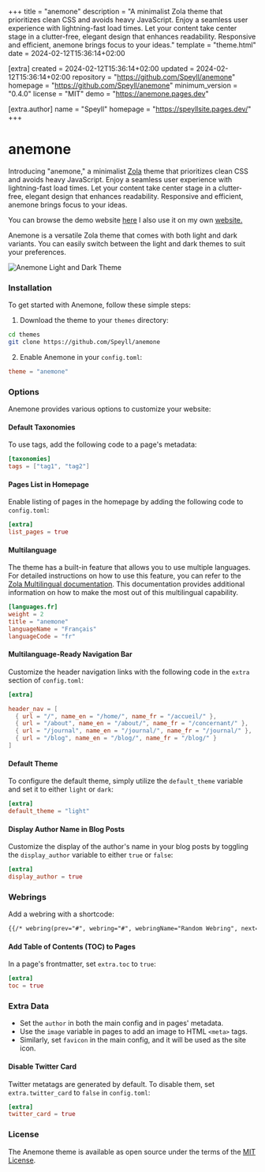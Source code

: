 
+++
title = "anemone"
description = "A minimalist Zola theme that prioritizes clean CSS and avoids heavy JavaScript. Enjoy a seamless user experience with lightning-fast load times. Let your content take center stage in a clutter-free, elegant design that enhances readability. Responsive and efficient, anemone brings focus to your ideas."
template = "theme.html"
date = 2024-02-12T15:36:14+02:00

[extra]
created = 2024-02-12T15:36:14+02:00
updated = 2024-02-12T15:36:14+02:00
repository = "https://github.com/Speyll/anemone"
homepage = "https://github.com/Speyll/anemone"
minimum_version = "0.4.0"
license = "MIT"
demo = "https://anemone.pages.dev"

[extra.author]
name = "Speyll"
homepage = "https://speyllsite.pages.dev/"
+++        

# anemone

Introducing "anemone," a minimalist [Zola](https://www.getzola.org) theme that prioritizes clean CSS and avoids heavy JavaScript. Enjoy a seamless user experience with lightning-fast load times. Let your content take center stage in a clutter-free, elegant design that enhances readability. Responsive and efficient, anemone brings focus to your ideas.

You can browse the demo website [here](https://anemone.pages.dev/)
I also use it on my own [website.](https://speyllsite.pages.dev/)

Anemone is a versatile Zola theme that comes with both light and dark variants. You can easily switch between the light and dark themes to suit your preferences.

![Anemone Light and Dark Theme](screenshot.png)

### Installation

To get started with Anemone, follow these simple steps:

1. Download the theme to your `themes` directory:

```bash
cd themes
git clone https://github.com/Speyll/anemone
```

2. Enable Anemone in your `config.toml`:

```toml
theme = "anemone"
```

### Options

Anemone provides various options to customize your website:

#### Default Taxonomies

To use tags, add the following code to a page's metadata:

```toml
[taxonomies]
tags = ["tag1", "tag2"]
```

#### Pages List in Homepage

Enable listing of pages in the homepage by adding the following code to `config.toml`:

```toml
[extra]
list_pages = true
```

#### Multilanguage

The theme has a built-in feature that allows you to use multiple languages. For detailed instructions on how to use this feature, you can refer to the [Zola Multilingual documentation](https://www.getzola.org/documentation/content/multilingual/). This documentation provides additional information on how to make the most out of this multilingual capability.

```toml
[languages.fr]
weight = 2
title = "anemone"
languageName = "Français"
languageCode = "fr"
```
#### Multilanguage-Ready Navigation Bar

Customize the header navigation links with the following code in the `extra` section of `config.toml`:

```toml
[extra]

header_nav = [
  { url = "/", name_en = "/home/", name_fr = "/accueil/" },
  { url = "/about", name_en = "/about/", name_fr = "/concernant/" },
  { url = "/journal", name_en = "/journal/", name_fr = "/journal/" },
  { url = "/blog", name_en = "/blog/", name_fr = "/blog/" }
]
```

#### Default Theme

To configure the default theme, simply utilize the `default_theme` variable and set it to either `light` or `dark`:

```toml
[extra]
default_theme = "light"
```

#### Display Author Name in Blog Posts

Customize the display of the author's name in your blog posts by toggling the `display_author` variable to either `true` or `false`:

```toml
[extra]
display_author = true
```

### Webrings

Add a webring with a shortcode:

```html
{{/* webring(prev="#", webring="#", webringName="Random Webring", next="#") */}}
```

#### Add Table of Contents (TOC) to Pages

In a page's frontmatter, set `extra.toc` to `true`:

```toml
[extra]
toc = true
```

### Extra Data

- Set the `author` in both the main config and in pages' metadata.
- Use the `image` variable in pages to add an image to HTML `<meta>` tags.
- Similarly, set `favicon` in the main config, and it will be used as the site icon.

#### Disable Twitter Card

Twitter metatags are generated by default. To disable them, set `extra.twitter_card` to `false` in `config.toml`:

```toml
[extra]
twitter_card = true
```

### License

The Anemone theme is available as open source under the terms of the [MIT License](LICENSE).

        